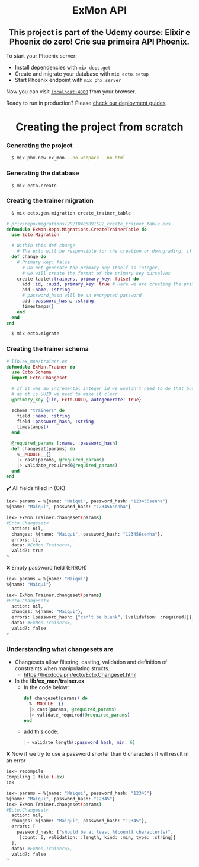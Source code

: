 <div align="center">
  <h1> ExMon API </h1>
  <h2>
    This project is part of the Udemy course: Elixir e Phoenix do zero! Crie sua primeira API Phoenix.
  </h2>
</div>

To start your Phoenix server:

  * Install dependencies with `mix deps.get`
  * Create and migrate your database with `mix ecto.setup`
  * Start Phoenix endpoint with `mix phx.server`

Now you can visit [`localhost:4000`](http://localhost:4000) from your browser.

Ready to run in production? Please [check our deployment guides](https://hexdocs.pm/phoenix/deployment.html).

<div align="center">
  <h1> Creating the project from scratch </h1>
</div>

### Generating the project
```bash
  $ mix phx.new ex_mon --no-webpack --no-html
```
### Generating the database
```bash
  $ mix ecto.create
```
### Creating the trainer migration
```bash
  $ mix ecto.gen.migration create_trainer_table
```
```elixir
# priv/repo/migrations/20210406091522_create_trainer_table.exs
defmodule ExMon.Repo.Migrations.CreateTrainerTable do
  use Ecto.Migration

  # Within this def change
    # The ecto will be responsible for the creation or downgrading, if necessary
  def change do
    # Primary key: false
      # Do not generate the primary key itself as integer,
      # we will create the format of the primary key ourselves
    create table(:trainers, primary_key: false) do
      add :id, :uuid, primary_key: true # Here we are creating the primary key as uuid
      add :name, :string
      # password_hash will be an encrypted password
      add :password_hash, :string
      timestamps()
    end
  end
end
```
```bash
  $ mix ecto.migrate
```
### Creating the trainer schema
```elixir
# lib/ex_mon/trainer.ex
defmodule ExMon.Trainer do
  use Ecto.Schema
  import Ecto.Changeset

  # If it was an incremental integer id we wouldn't need to do that but...
  # as it is UUID we need to make it clear
  @primary_key {:id, Ecto.UUID, autogenerate: true}

  schema "trainers" do
    field :name, :string
    field :password_hash, :string
    timestamps()
  end

  @required_params [:name, :password_hash]
  def changeset(params) do
    %__MODULE__{}
    |> cast(params, @required_params)
    |> validate_required(@required_params)
  end
end
```
✔️ All fields filled in (OK)
```bash
iex> params = %{name: "Maiqui", password_hash: "123456senha"}
%{name: "Maiqui", password_hash: "123456senha"}
```
```bash
iex> ExMon.Trainer.changeset(params)
#Ecto.Changeset<
  action: nil,
  changes: %{name: "Maiqui", password_hash: "123456senha"},
  errors: [],
  data: #ExMon.Trainer<>,
  valid?: true
>
```
❌ Empty password field (ERROR)
```bash
iex> params = %{name: "Maiqui"}
%{name: "Maiqui"}
```
```bash
iex> ExMon.Trainer.changeset(params)
#Ecto.Changeset<
  action: nil,
  changes: %{name: "Maiqui"},
  errors: [password_hash: {"can't be blank", [validation: :required]}],
  data: #ExMon.Trainer<>,
  valid?: false
>
```
### Understanding what changesets are
* Changesets allow filtering, casting, validation and definition of constraints when manipulating structs.
  - https://hexdocs.pm/ecto/Ecto.Changeset.html
* In the __lib/ex_mon/trainer.ex__
  - In the code below:
    ```elixir
    def changeset(params) do
      %__MODULE__{}
      |> cast(params, @required_params)
      |> validate_required(@required_params)
    end
    ```
  - add this code:
    ```elixir
    |> validate_length(:password_hash, min: 6)
    ```
❌ Now if we try to use a password shorter than 6 characters it will result in an error
```bash
iex> recompile
Compiling 1 file (.ex)
:ok
```
```bash
iex> params = %{name: "Maiqui", password_hash: "12345"}
%{name: "Maiqui", password_hash: "12345"}
iex> ExMon.Trainer.changeset(params)
#Ecto.Changeset<
  action: nil,
  changes: %{name: "Maiqui", password_hash: "12345"},
  errors: [
    password_hash: {"should be at least %{count} character(s)",
     [count: 6, validation: :length, kind: :min, type: :string]}
  ],
  data: #ExMon.Trainer<>,
  valid?: false
>
```

